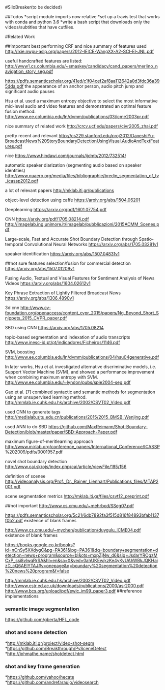 #SiloBreaker(to be decided)

##Todos
*script module imports now relative 
*set up a travis test that works with conda and python 3.6
*write a bash script that downloads only the videos/subtitles that have cutfiles.


#Related Work

##important 
best performing CRF and nice summary of features used
http://lxie.nwpu-aslp.org/papers/2012-IEICE-WangXX-A2-SCI-EI-JNL.pdf

useful handcrafted features are listed:
http://www1.cs.columbia.edu/~smaskey/candidacy/cand_papers/merlino_navigation_story_seg.pdf

https://pdfs.semanticscholar.org/41ed/c1f04cef2af8aa112642a0d3fdc36a395dda.pdf
the appearance of an anchor person, audio pitch jump and significant audio pauses

Hsu et al. used a maximum entropy objective to select the most informative mid-level audio and video features and demonstrated an optimal feature fusion method. 
http://www.ee.columbia.edu/ln/dvmm/publications/03/icme2003pr.pdf

nice summary of related work
http://crcv.ucf.edu/papers/civr2005_zhai.pdf

pretty recent and relevant
http://cs229.stanford.edu/proj2012/DaneshiYu-BroadcastNews%20StoryBoundaryDetectionUsingVisual,AudioAndTextFeatures.pdf

nice
https://www.hindawi.com/journals/ijdmb/2012/732514/

automatic speaker diarization (segmenting audio based on speaker identities)
http://www.quaero.org/media/files/bibliographie/bredin_segmentation_of_tv_icassp2012.pdf

a lot of relevant papers
http://mklab.iti.gr/publications

object-level detection using caffe
https://arxiv.org/abs/1504.06201

Deeplearning
https://arxiv.org/pdf/1601.07754.pdf

CNN
https://arxiv.org/pdf/1705.08214.pdf
http://imagelab.ing.unimore.it/imagelab/pubblicazioni/2015ACMM_Scenes.pdf

Large-scale, Fast and Accurate Shot Boundary Detection through Spatio-temporal Convolutional Neural Networks
https://arxiv.org/abs/1705.03281v1

speaker identification
https://arxiv.org/abs/1507.04831v1

##not sure
features selection/fusion for commercial detection
https://arxiv.org/abs/1507.01209v1


Fusing Audio, Textual and Visual Features for Sentiment Analysis of News Videos
https://arxiv.org/abs/1604.02612v1

Key Phrase Extraction of Lightly Filtered Broadcast News
https://arxiv.org/abs/1306.4890v1


3d cnn
http://www.cv-foundation.org/openaccess/content_cvpr_2015/papers/Ng_Beyond_Short_Snippets_2015_CVPR_paper.pdf

SBD using CNN
https://arxiv.org/abs/1705.08214

topic-based segmentation and indexation of audio transcripts
http://www.inesc-id.pt/pt/indicadores/Ficheiros/1146.pdf

SVM, boosting
http://www.ee.columbia.edu/ln/dvmm/publications/04/hsu04generative.pdf

In later works, Hsu et al.  investigated alternative discriminative models, i.e. Support Vector Machine (SVM), and showed a performance improvement when combining maximum entropy with SVM.
http://www.ee.columbia.edu/~lyndon/pubs/spie2004-seg.pdf

Gao et al. [7] combined syntactic and semantic methods for segmentation using an unsupervised learning method.
http://mmlab.ie.cuhk.edu.hk/archive/2002/CSVT02_Video.pdf

used CNN to generate tags
http://medialab.sjtu.edu.cn/publications/2015/2015_BMSB_Wenjing.pdf

used ANN to do SBD
https://github.com/MaxReimann/Shot-Boundary-Detection/blob/master/paper/SBD-Approach-Paper.pdf

maximum figure-of-meritlearning approach
http://www.mirlab.org/conference_papers/International_Conference/ICASSP%202009/pdfs/0001957.pdf

novel shot boundary detection
http://www.cai.sk/ojs/index.php/cai/article/viewFile/185/156

definition of scenee
http://videoanalysis.org/Prof._Dr._Rainer_Lienhart/Publications_files/MTAP2001.pdf

scene segmentation metrics
http://mklab.iti.gr/files/csvt12_preprint.pdf

##not important
http://www.cs.cmu.edu/~mehrbod/SSeg07.pdf

https://pdfs.semanticscholar.org/5c21/6db7892fa3f515d816f84893bfab1137f0b2.pdf
existence of blank frames 

http://www.cs.cmu.edu/~mychen/publication/duygulu_ICME04.pdf
existence of blank frames


https://books.google.co.kr/books?id=nCnSy5XXdygC&pg=PA361&lpg=PA361&dq=boundary+segmentation+detection+news+program&source=bl&ots=mxpZjNw_d6&sig=JsdarYROgzMCxP_ssi8vlwqRrSA&hl=en&sa=X&ved=0ahUKEwjkzKe4yKvUAhWBkJQKHaizD_cQ6AEIYTAJ#v=onepage&q=boundary%20segmentation%20detection%20news%20program&f=false

http://mmlab.ie.cuhk.edu.hk/archive/2002/CSVT02_Video.pdf
http://www.cstr.ed.ac.uk/downloads/publications/2000/asr2000.pdf
http://www.bcs.org/upload/pdf/ewic_im99_paper3.pdf
##reference implementations
### semantic image segmentation
https://github.com/gberta/HFL_code

### shot and scene detection

*http://mklab.iti.gr/project/video-shot-segm
*https://github.com/Breakthrough/PySceneDetect
*http://johmathe.name/shotdetect.html

### shot and key frame generation
*https://github.com/yahoo/hecate
*https://github.com/andrefaraujo/videosearch

